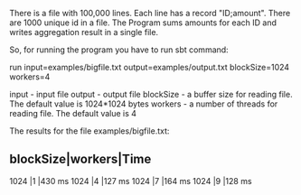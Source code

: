 There is a file with 100,000 lines. Each line has a record "ID;amount". There are 1000 unique id in a file. 
The Program sums amounts for each ID and writes aggregation result in a single file.


So, for running the program you have to run sbt command:

run input=examples/bigfile.txt  output=examples/output.txt blockSize=1024 workers=4

input - input file
output - output file
blockSize - a buffer size for reading file. The default value is 1024*1024 bytes
workers - a number of threads for reading file. The default value is 4

The results for the file examples/bigfile.txt:

blockSize|workers|Time
------------------------
1024     |1      |430 ms
1024     |4      |127 ms
1024     |7      |164 ms
1024     |9      |128 ms

